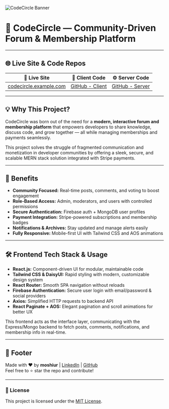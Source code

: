 ![CodeCircle Banner](https://i.postimg.cc/GpFmC2wr/banner.jpg)

# 🚀 CodeCircle — Community-Driven Forum & Membership Platform

---

## 🌐 Live Site & Code Repos

| 🔗 Live Site                | 📂 Client Code                      | ⚙️ Server Code                        |
|----------------------------|-----------------------------------|-------------------------------------|
| [codecircle.example.com](https://codecircle5.web.app) | [GitHub - Client](https://github.com/Programming-Hero-Web-Course4/b11a12-client-side-moshiurrahmandeap11) | [GitHub - Server](https://github.com/Programming-Hero-Web-Course4/b11a12-server-side-moshiurrahmandeap11) |

---

## 💡 Why This Project?

CodeCircle was born out of the need for a **modern, interactive forum and membership platform** that empowers developers to share knowledge, discuss code, and grow together — all while managing memberships and payments seamlessly.

This project solves the struggle of fragmented communication and monetization in developer communities by offering a sleek, secure, and scalable MERN stack solution integrated with Stripe payments.

---

## 🎯 Benefits

- **Community Focused:** Real-time posts, comments, and voting to boost engagement  
- **Role-Based Access:** Admin, moderators, and users with controlled permissions  
- **Secure Authentication:** Firebase auth + MongoDB user profiles  
- **Payment Integration:** Stripe-powered subscriptions and membership badges  
- **Notifications & Archives:** Stay updated and manage alerts easily  
- **Fully Responsive:** Mobile-first UI with Tailwind CSS and AOS animations

---

## 🛠️ Frontend Tech Stack & Usage

- **React.js:** Component-driven UI for modular, maintainable code  
- **Tailwind CSS & DaisyUI:** Rapid styling with modern, customizable design system  
- **React Router:** Smooth SPA navigation without reloads  
- **Firebase Authentication:** Secure user login with email/password & social providers  
- **Axios:** Simplified HTTP requests to backend API  
- **React Paginate + AOS:** Elegant pagination and scroll animations for better UX  

This frontend acts as the interface layer, communicating with the Express/Mongo backend to fetch posts, comments, notifications, and membership info in real-time.

---

## 🙌 Footer

Made with ❤️ by **moshiur** | [LinkedIn](https://linkedin.com/in/moshiur) | [GitHub](https://github.com/moshiur)  
Feel free to ⭐ star the repo and contribute!

---

### 📝 License

This project is licensed under the [MIT License](./LICENSE).
